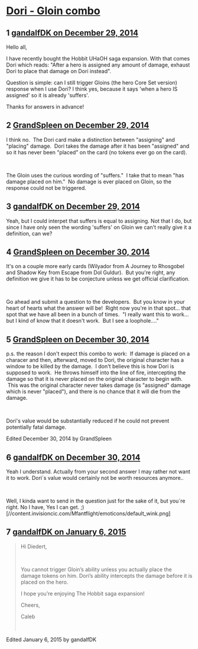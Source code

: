 # [Dori - Gloin combo](https://community.fantasyflightgames.com/topic/130200-dori-gloin-combo/)

## 1 [gandalfDK on December 29, 2014](https://community.fantasyflightgames.com/topic/130200-dori-gloin-combo/?do=findComment&comment=1384704)

Hello all,

I have recently bought the Hobbit UHaOH saga expansion. With that comes Dori which reads: "After a hero is assigned any amount of damage, exhaust Dori to place that damage on Dori instead".

Question is simple: can I still trigger Gloins (the hero Core Set version) response when I use Dori? I think yes, because it says 'when a hero IS assigned' so it is already 'suffers'.

Thanks for answers in advance!

## 2 [GrandSpleen on December 29, 2014](https://community.fantasyflightgames.com/topic/130200-dori-gloin-combo/?do=findComment&comment=1384775)

I think no.  The Dori card make a distinction between "assigning" and "placing" damage.  Dori takes the damage after it has been "assigned" and so it has never been "placed" on the card (no tokens ever go on the card).

 

The Gloin uses the curious wording of "suffers."  I take that to mean "has damage placed on him."  No damage is ever placed on Gloin, so the response could not be triggered.

## 3 [gandalfDK on December 29, 2014](https://community.fantasyflightgames.com/topic/130200-dori-gloin-combo/?do=findComment&comment=1384817)

Yeah, but I could interpet that suffers is equal to assigning. Not that I do, but since I have only seen the wording 'suffers' on Gloin we can't really give it a definition, can we?

## 4 [GrandSpleen on December 30, 2014](https://community.fantasyflightgames.com/topic/130200-dori-gloin-combo/?do=findComment&comment=1385579)

It's on a couple more early cards (Wilyador from A Journey to Rhosgobel and Shadow Key from Escape from Dol Guldur).  But you're right, any definition we give it has to be conjecture unless we get official clarification.

 

Go ahead and submit a question to the developers.  But you know in your heart of hearts what the answer will be!  Right now you're in that spot... that spot that we have all been in a bunch of times.  "I really want this to work... but I kind of know that it doesn't work.  But I see a loophole...."

## 5 [GrandSpleen on December 30, 2014](https://community.fantasyflightgames.com/topic/130200-dori-gloin-combo/?do=findComment&comment=1385582)

p.s. the reason I don't expect this combo to work:  If damage is placed on a characer and then, afterward, moved to Dori, the original character has a window to be killed by the damage.  I don't believe this is how Dori is supposed to work.  He throws himself into the line of fire, intercepting the damage so that it is never placed on the original character to begin with.  This was the original character never takes damage (is "assigned" damage which is never "placed"), and there is no chance that it will die from the damage.

 

Dori's value would be substantially reduced if he could not prevent potentially fatal damage.

Edited December 30, 2014 by GrandSpleen

## 6 [gandalfDK on December 30, 2014](https://community.fantasyflightgames.com/topic/130200-dori-gloin-combo/?do=findComment&comment=1385824)

Yeah I understand. Actually from your second answer I may rather not want it to work. Dori´s value would certainly not be worth resources anymore.. 

 

Well, I kinda want to send in the question just for the sake of it, but you´re right. No I have, Yes I can get. ;) [//content.invisioncic.com/Mfantflight/emoticons/default_wink.png]

## 7 [gandalfDK on January 6, 2015](https://community.fantasyflightgames.com/topic/130200-dori-gloin-combo/?do=findComment&comment=1394481)

> Hi Diedert,
> 
>  
> 
> You cannot trigger Gloin’s ability unless you actually place the damage tokens on him. Dori’s ability intercepts the damage before it is placed on the hero.
> 
> I hope you’re enjoying The Hobbit saga expansion!
> 
> Cheers,
> 
> Caleb
> 
>  

Edited January 6, 2015 by gandalfDK

